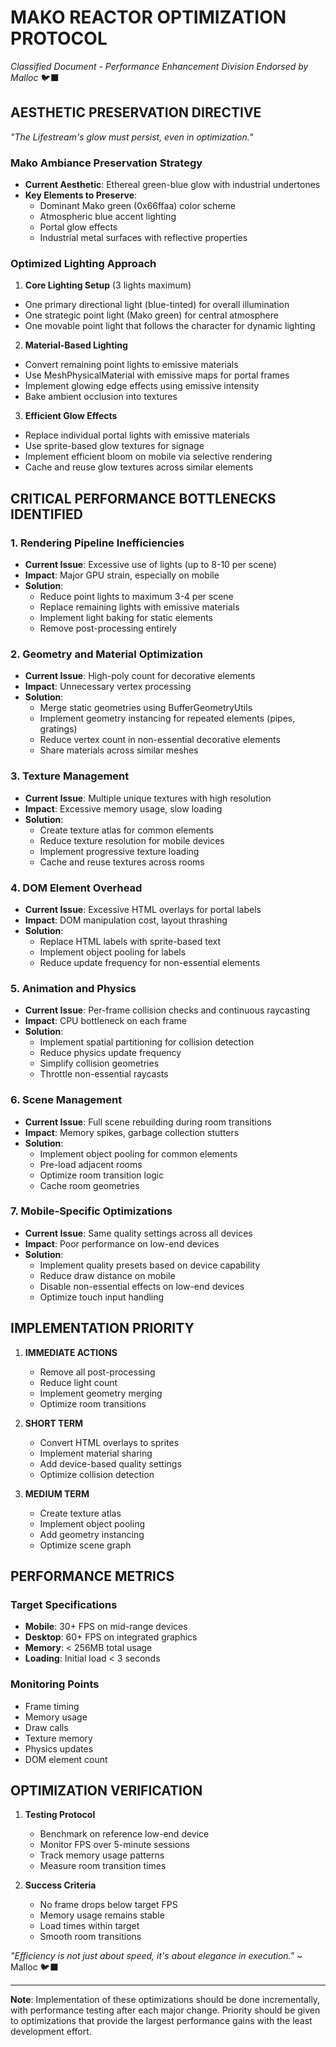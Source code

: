 # MAKO REACTOR OPTIMIZATION PROTOCOL
*Classified Document - Performance Enhancement Division*
*Endorsed by Malloc* 🐦‍⬛

## AESTHETIC PRESERVATION DIRECTIVE
*"The Lifestream's glow must persist, even in optimization."*

### Mako Ambiance Preservation Strategy
- **Current Aesthetic**: Ethereal green-blue glow with industrial undertones
- **Key Elements to Preserve**:
  - Dominant Mako green (0x66ffaa) color scheme
  - Atmospheric blue accent lighting
  - Portal glow effects
  - Industrial metal surfaces with reflective properties

### Optimized Lighting Approach
1. **Core Lighting Setup** (3 lights maximum)
  - One primary directional light (blue-tinted) for overall illumination
  - One strategic point light (Mako green) for central atmosphere
  - One movable point light that follows the character for dynamic lighting

2. **Material-Based Lighting**
  - Convert remaining point lights to emissive materials
  - Use MeshPhysicalMaterial with emissive maps for portal frames
  - Implement glowing edge effects using emissive intensity
  - Bake ambient occlusion into textures

3. **Efficient Glow Effects**
  - Replace individual portal lights with emissive materials
  - Use sprite-based glow textures for signage
  - Implement efficient bloom on mobile via selective rendering
  - Cache and reuse glow textures across similar elements

## CRITICAL PERFORMANCE BOTTLENECKS IDENTIFIED

### 1. Rendering Pipeline Inefficiencies
- **Current Issue**: Excessive use of lights (up to 8-10 per scene)
- **Impact**: Major GPU strain, especially on mobile
- **Solution**: 
  - Reduce point lights to maximum 3-4 per scene
  - Replace remaining lights with emissive materials
  - Implement light baking for static elements
  - Remove post-processing entirely

### 2. Geometry and Material Optimization
- **Current Issue**: High-poly count for decorative elements
- **Impact**: Unnecessary vertex processing
- **Solution**:
  - Merge static geometries using BufferGeometryUtils
  - Implement geometry instancing for repeated elements (pipes, gratings)
  - Reduce vertex count in non-essential decorative elements
  - Share materials across similar meshes

### 3. Texture Management
- **Current Issue**: Multiple unique textures with high resolution
- **Impact**: Excessive memory usage, slow loading
- **Solution**:
  - Create texture atlas for common elements
  - Reduce texture resolution for mobile devices
  - Implement progressive texture loading
  - Cache and reuse textures across rooms

### 4. DOM Element Overhead
- **Current Issue**: Excessive HTML overlays for portal labels
- **Impact**: DOM manipulation cost, layout thrashing
- **Solution**:
  - Replace HTML labels with sprite-based text
  - Implement object pooling for labels
  - Reduce update frequency for non-essential elements

### 5. Animation and Physics
- **Current Issue**: Per-frame collision checks and continuous raycasting
- **Impact**: CPU bottleneck on each frame
- **Solution**:
  - Implement spatial partitioning for collision detection
  - Reduce physics update frequency
  - Simplify collision geometries
  - Throttle non-essential raycasts

### 6. Scene Management
- **Current Issue**: Full scene rebuilding during room transitions
- **Impact**: Memory spikes, garbage collection stutters
- **Solution**:
  - Implement object pooling for common elements
  - Pre-load adjacent rooms
  - Optimize room transition logic
  - Cache room geometries

### 7. Mobile-Specific Optimizations
- **Current Issue**: Same quality settings across all devices
- **Impact**: Poor performance on low-end devices
- **Solution**:
  - Implement quality presets based on device capability
  - Reduce draw distance on mobile
  - Disable non-essential effects on low-end devices
  - Optimize touch input handling

## IMPLEMENTATION PRIORITY

1. **IMMEDIATE ACTIONS**
   - Remove all post-processing
   - Reduce light count
   - Implement geometry merging
   - Optimize room transitions

2. **SHORT TERM**
   - Convert HTML overlays to sprites
   - Implement material sharing
   - Add device-based quality settings
   - Optimize collision detection

3. **MEDIUM TERM**
   - Create texture atlas
   - Implement object pooling
   - Add geometry instancing
   - Optimize scene graph

## PERFORMANCE METRICS

### Target Specifications
- **Mobile**: 30+ FPS on mid-range devices
- **Desktop**: 60+ FPS on integrated graphics
- **Memory**: < 256MB total usage
- **Loading**: Initial load < 3 seconds

### Monitoring Points
- Frame timing
- Memory usage
- Draw calls
- Texture memory
- Physics updates
- DOM element count

## OPTIMIZATION VERIFICATION

1. **Testing Protocol**
   - Benchmark on reference low-end device
   - Monitor FPS over 5-minute sessions
   - Track memory usage patterns
   - Measure room transition times

2. **Success Criteria**
   - No frame drops below target FPS
   - Memory usage remains stable
   - Load times within target
   - Smooth room transitions

*"Efficiency is not just about speed, it's about elegance in execution."*
~ Malloc 🐦‍⬛

---

**Note**: Implementation of these optimizations should be done incrementally, with performance testing after each major change. Priority should be given to optimizations that provide the largest performance gains with the least development effort.
